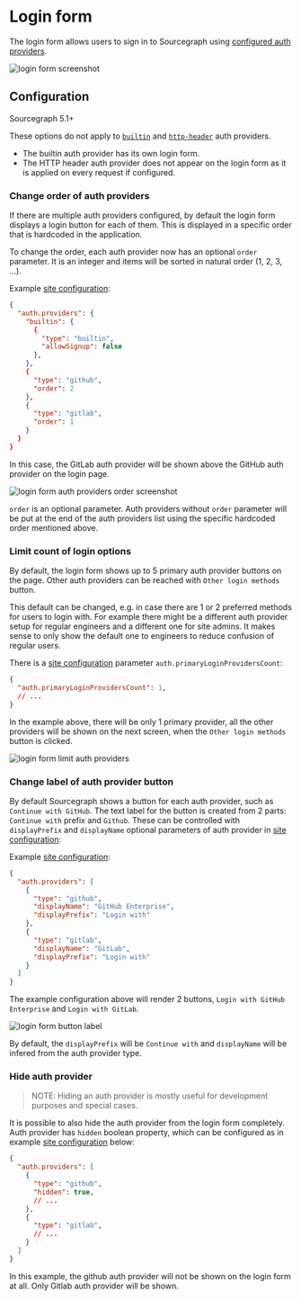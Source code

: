 # Login form

The login form allows users to sign in to Sourcegraph using [configured auth providers](./index.md). 

<img alt="login form screenshot" src="https://sourcegraphstatic.com/docs/images/administration/auth/login_form.png" class="screenshot">

## Configuration

<span class="badge badge-note">Sourcegraph 5.1+</span>

These options do not apply to [`builtin`](./index.md#builtin-password-authentication) and 
[`http-header`](./index.md#http-authentication-proxies) auth providers.
- The builtin auth provider has its own login form.
- The HTTP header auth provider does not appear on the login form as it is applied on every request if configured.

### Change order of auth providers

If there are multiple auth providers configured, by default the login form displays a login button for each of them. 
This is displayed in a specific order that is hardcoded in the application. 

To change the order, each auth provider now has an optional `order` parameter. It is an integer and items 
will be sorted in natural order (1, 2, 3, ...). 

Example [site configuration](../config/site_config.md):
```json
{
  "auth.providers": {
    "builtin": {
      {
        "type": "builtin",
        "allowSignup": false
      },
    },
    {
      "type": "github",
      "order": 2
    },
    {
      "type": "gitlab",
      "order": 1
    }
  }
}
```

In this case, the GitLab auth provider will be shown above the GitHub auth provider on the login page.

<img alt="login form auth providers order screenshot" src="https://sourcegraphstatic.com/docs/images/administration/auth/login_form_order.png" class="screenshot">

`order` is an optional parameter. Auth providers without `order` parameter will be put at the end of the 
auth providers list using the specific hardcoded order mentioned above. 

### Limit count of login options

By default, the login form shows up to 5 primary auth provider buttons on the page. Other auth providers can be reached 
with `Other login methods` button.

This default can be changed, e.g. in case there are 1 or 2 preferred methods for users to login with. 
For example there might be a different auth provider setup for regular engineers and a different one for site admins. 
It makes sense to only show the default one to engineers to reduce confusion of regular users. 

There is a [site configuration](../config/site_config.md) parameter `auth.primaryLoginProvidersCount`:
```json
{
  "auth.primaryLoginProvidersCount": 1,
  // ...
}
```

In the example above, there will be only 1 primary provider, all the other providers will be shown on the next screen, 
when the `Other login methods` button is clicked.

<img alt="login form limit auth providers" src="https://sourcegraphstatic.com/docs/images/administration/auth/login_form_limit.png" class="screenshot">

### Change label of auth provider button

By default Sourcegraph shows a button for each auth provider, such as `Continue with GitHub`. The text label for the button 
is created from 2 parts: `Continue with` prefix and `Github`. These can be controlled with `displayPrefix` and `displayName` 
optional parameters of auth provider in [site configuration](../config/site_config.md):

Example [site configuration](../config/site_config.md):
```json
{
  "auth.providers": [
    {
      "type": "github",
      "displayName": "GitHub Enterprise",
      "displayPrefix": "Login with"
    },
    {
      "type": "gitlab",
      "displayName": "GitLab",
      "displayPrefix": "Login with"
    }
  ]
}
```

The example configuration above will render 2 buttons, `Login with GitHub Enterprise` and `Login with GitLab`.

<img alt="login form button label" src="https://sourcegraphstatic.com/docs/images/administration/auth/login_form_label.png" class="screenshot">

By default, the `displayPrefix` will be `Continue with` and `displayName` will be infered from the auth provider type.

### Hide auth provider

> NOTE: Hiding an auth provider is mostly useful for development purposes and special cases.

It is possible to also hide the auth provider from the login form completely. Auth provider has `hidden` boolean property, 
which can be configured as in example [site configuration](../config/site_config.md) below:
```json
{
  "auth.providers": [
    {
      "type": "github",
      "hidden": true,
      // ...
    },
    {
      "type": "gitlab",
      // ...
    }
  ]
}
```

In this example, the github auth provider will not be shown on the login form at all. Only Gitlab auth provider will be shown. 
